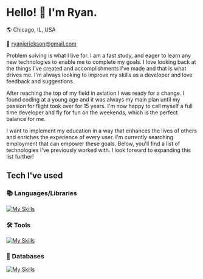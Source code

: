 # Hello! 👋 I'm Ryan.

🌎 Chicago, IL, USA

📧 ryanjerickson@gmail.com

Problem solving is what I live for. I am a fast study, and eager to learn any new technologies to enable me to complete my goals. I love looking back at the things I've created and accomplishments I've made and that is what drives me. I'm always looking to improve my skills as a developer and love feedback and suggestions.

After reaching the top of my field in aviation I was ready for a change. I found coding at a young age and it was always my main plan until my passion for flight took over for 15 years. I'm now happy to call myself a full time developer and fly for fun on the weekends, which is the perfect balance for me.

I want to implement my education in a way that enhances the lives of others and enriches the experience of every user. I'm currently searching employment that can empower these goals. Below, you'll find a list of technologies I've previously worked with. I look forward to expanding this list further!


## Tech I've used
### 📚 Languages/Libraries
[![My Skills](https://skillicons.dev/icons?i=js,react,redux,html,css,py,nodejs,flask,express)](https://skillicons.dev)
### 🛠 Tools
[![My Skills](https://skillicons.dev/icons?i=aws,docker,github,postman,netlify,vscode)](https://skillicons.dev)
### 💾 Databases
[![My Skills](https://skillicons.dev/icons?i=sqlite,postgres,graphql)](https://skillicons.dev)
